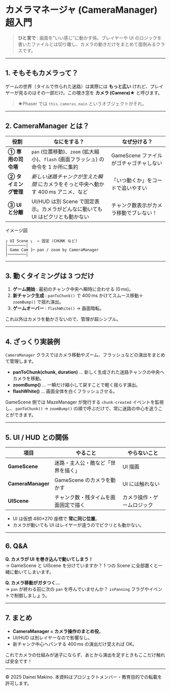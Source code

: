 # カメラマネージャ (CameraManager) 超入門

> **ひと言で** : 画面を“いい感じ”に動かす係。プレイヤーや UI のロジックを書いたファイルとは切り離し、カメラの動きだけをまとめて面倒みるクラスです。

---

## 1. そもそもカメラって？

ゲームの世界（タイルで作られた迷路）は実際には **もっと広い** けれど、プレイヤーが見るのはその一部だけ。この覗き窓を **カメラ (Camera)★** と呼びます。

> ★Phaser では `this.cameras.main` というオブジェクトがそれ。

---

## 2. CameraManager とは？

| 役割            | なにをする？                                                    | なぜ分ける？                   |
| ------------- | --------------------------------------------------------- | ------------------------ |
| **① 専用の司令塔**  | `pan` (位置移動)、`zoom` (拡大縮小)、`flash` (画面フラッシュ) の命令を 1 か所に集約 | GameScene ファイルがゴチャゴチャしない |
| **② タイミング管理** | *新しい迷路チャンクが生えた瞬間* にカメラをそっと中央へ動かす 400 ms アニメ、など            | 「いつ動くか」をコードで追いやすい        |
| **③ UI と分離**  | UI/HUD は別 Scene で固定表示。カメラがどんなに動いても UI はピクリとも動かない          | チャンク数表示がカメラ移動でブレない！        |

イメージ図

```
┌ UI Scene ┐  ← 固定 (CHUNK など)
│────────│
│ Game Cam ├─ pan / zoom by CameraManager
│────────│
```

---

## 3. 動くタイミングは 3 つだけ

1. **ゲーム開始** : 最初のチャンク中央へ瞬時に合わせる (0 ms)。
2. **新チャンク生成** : `panToChunk()` で 400 ms かけてスムース移動＋`zoomBump()` で揺れ演出。
3. **ゲームオーバー** : `flashWhite()` → 画面暗転。

これ以外はカメラを動かさないので、管理が超シンプル。

---

## 4. ざっくり実装例

`CameraManager` クラスではカメラ移動やズーム、フラッシュなどの演出をまとめて管理します。

- **panToChunk(chunk, duration)** … 新しく生成された迷路チャンクの中央へカメラを移動。
- **zoomBump()** … 一瞬だけ縮小して戻すことで軽く揺らす演出。
- **flashWhite()** … 画面全体を白くフラッシュさせる。

GameScene 側では MazeManager が発行する `chunk-created` イベントを監視し、
`panToChunk()` → `zoomBump()` の順で呼ぶだけで、常に迷路の中心を追うことができます。

---

## 5. UI / HUD との関係

| 項目                | やること               | やらないこと        |
| ----------------- | ------------------ | ------------- |
| **GameScene**     | 迷路・主人公・敵など「世界を描く」  | UI 描画         |
| **CameraManager** | GameScene のカメラを動かす | UI には触れない     |
| **UIScene**       | チャンク数・残タイムを画面固定で描く   | カメラ操作・ゲームロジック |

- UI は仮想 480×270 座標で **常に同じ位置**。
- カメラが動いても UI はレイヤーが違うのでピクリとも動かない。

---

## 6. Q&A

**Q. カメラが UI を巻き込んで動いてしまう！**\
→ GameScene と UIScene を分けていますか？ 1 つの Scene に全部置くと一緒に動いてしまいます。

**Q. カメラ移動がガタつく…**\
→ `pan` が終わる前に次の `pan` を呼んでいませんか？ `isPanning` フラグやイベントで制御しましょう。

---

## 7. まとめ

- **CameraManager = カメラ操作のまとめ役**。
- UI/HUD は別レイヤーなので影響なし。
- 新チャンク中心へパンする 400 ms の演出だけ覚えれば OK。

これでカメラの仕組みが迷子にならず、あとから演出を足すときもここだけ触れば安全です！

---

© 2025 Dainei Makino. 本資料はプロジェクトメンバー・教育目的での転載を許可します。

